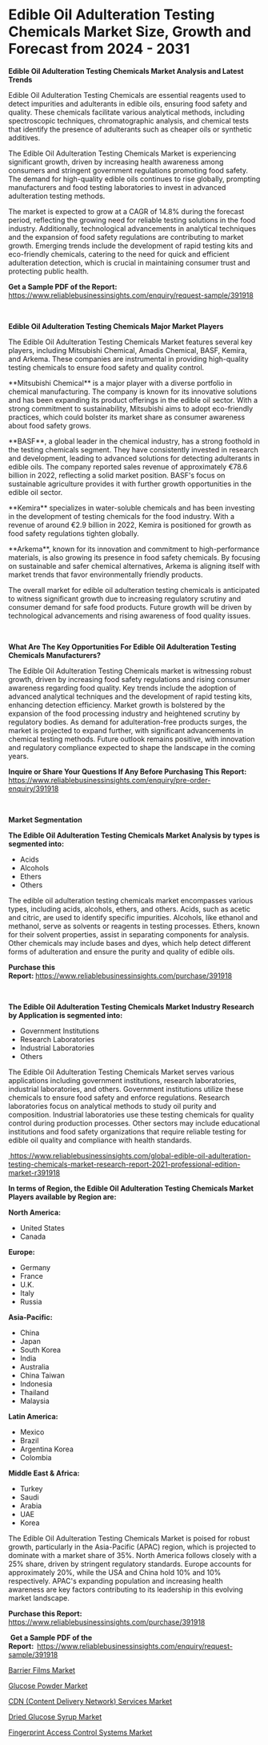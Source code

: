 <p><h1>Edible Oil Adulteration Testing Chemicals Market Size, Growth and Forecast from 2024 - 2031</h1></p><p><strong>Edible Oil Adulteration Testing Chemicals Market Analysis and Latest Trends</strong></p>
<p><p>Edible Oil Adulteration Testing Chemicals are essential reagents used to detect impurities and adulterants in edible oils, ensuring food safety and quality. These chemicals facilitate various analytical methods, including spectroscopic techniques, chromatographic analysis, and chemical tests that identify the presence of adulterants such as cheaper oils or synthetic additives.</p><p>The Edible Oil Adulteration Testing Chemicals Market is experiencing significant growth, driven by increasing health awareness among consumers and stringent government regulations promoting food safety. The demand for high-quality edible oils continues to rise globally, prompting manufacturers and food testing laboratories to invest in advanced adulteration testing methods.</p><p>The market is expected to grow at a CAGR of 14.8% during the forecast period, reflecting the growing need for reliable testing solutions in the food industry. Additionally, technological advancements in analytical techniques and the expansion of food safety regulations are contributing to market growth. Emerging trends include the development of rapid testing kits and eco-friendly chemicals, catering to the need for quick and efficient adulteration detection, which is crucial in maintaining consumer trust and protecting public health.</p></p>
<p><strong>Get a Sample PDF of the Report:&nbsp;</strong> <a href="https://www.reliablebusinessinsights.com/enquiry/request-sample/391918?utm_campaign=1109&utm_medium=2&utm_source=Github&utm_content=ia&utm_term=26102024&utm_id=edible-oil-adulteration-testing-chemicals">https://www.reliablebusinessinsights.com/enquiry/request-sample/391918</a></p>
<p>&nbsp;</p>
<p><strong>Edible Oil Adulteration Testing Chemicals Major Market Players</strong></p>
<p><p>The Edible Oil Adulteration Testing Chemicals Market features several key players, including Mitsubishi Chemical, Amadis Chemical, BASF, Kemira, and Arkema. These companies are instrumental in providing high-quality testing chemicals to ensure food safety and quality control.</p><p>**Mitsubishi Chemical** is a major player with a diverse portfolio in chemical manufacturing. The company is known for its innovative solutions and has been expanding its product offerings in the edible oil sector. With a strong commitment to sustainability, Mitsubishi aims to adopt eco-friendly practices, which could bolster its market share as consumer awareness about food safety grows.</p><p>**BASF**, a global leader in the chemical industry, has a strong foothold in the testing chemicals segment. They have consistently invested in research and development, leading to advanced solutions for detecting adulterants in edible oils. The company reported sales revenue of approximately €78.6 billion in 2022, reflecting a solid market position. BASF's focus on sustainable agriculture provides it with further growth opportunities in the edible oil sector.</p><p>**Kemira** specializes in water-soluble chemicals and has been investing in the development of testing chemicals for the food industry. With a revenue of around €2.9 billion in 2022, Kemira is positioned for growth as food safety regulations tighten globally.</p><p>**Arkema**, known for its innovation and commitment to high-performance materials, is also growing its presence in food safety chemicals. By focusing on sustainable and safer chemical alternatives, Arkema is aligning itself with market trends that favor environmentally friendly products.</p><p>The overall market for edible oil adulteration testing chemicals is anticipated to witness significant growth due to increasing regulatory scrutiny and consumer demand for safe food products. Future growth will be driven by technological advancements and rising awareness of food quality issues.</p></p>
<p>&nbsp;</p>
<p><strong>What Are The Key Opportunities For Edible Oil Adulteration Testing Chemicals Manufacturers?</strong></p>
<p><p>The Edible Oil Adulteration Testing Chemicals market is witnessing robust growth, driven by increasing food safety regulations and rising consumer awareness regarding food quality. Key trends include the adoption of advanced analytical techniques and the development of rapid testing kits, enhancing detection efficiency. Market growth is bolstered by the expansion of the food processing industry and heightened scrutiny by regulatory bodies. As demand for adulteration-free products surges, the market is projected to expand further, with significant advancements in chemical testing methods. Future outlook remains positive, with innovation and regulatory compliance expected to shape the landscape in the coming years.</p></p>
<p><strong>Inquire or Share Your Questions If Any Before Purchasing This Report:</strong> <a href="https://www.reliablebusinessinsights.com/enquiry/pre-order-enquiry/391918?utm_campaign=1109&utm_medium=2&utm_source=Github&utm_content=ia&utm_term=26102024&utm_id=edible-oil-adulteration-testing-chemicals">https://www.reliablebusinessinsights.com/enquiry/pre-order-enquiry/391918</a></p>
<p>&nbsp;</p>
<p><strong>Market Segmentation</strong></p>
<p><strong>The Edible Oil Adulteration Testing Chemicals Market Analysis by types is segmented into:</strong></p>
<p><ul><li>Acids</li><li>Alcohols</li><li>Ethers</li><li>Others</li></ul></p>
<p><p>The edible oil adulteration testing chemicals market encompasses various types, including acids, alcohols, ethers, and others. Acids, such as acetic and citric, are used to identify specific impurities. Alcohols, like ethanol and methanol, serve as solvents or reagents in testing processes. Ethers, known for their solvent properties, assist in separating components for analysis. Other chemicals may include bases and dyes, which help detect different forms of adulteration and ensure the purity and quality of edible oils.</p></p>
<p><strong>Purchase this Report:&nbsp;</strong><a href="https://www.reliablebusinessinsights.com/purchase/391918?utm_campaign=1109&utm_medium=2&utm_source=Github&utm_content=ia&utm_term=26102024&utm_id=edible-oil-adulteration-testing-chemicals">https://www.reliablebusinessinsights.com/purchase/391918</a></p>
<p>&nbsp;</p>
<p><strong>The Edible Oil Adulteration Testing Chemicals Market Industry Research by Application is segmented into:</strong></p>
<p><ul><li>Government Institutions</li><li>Research Laboratories</li><li>Industrial Laboratories</li><li>Others</li></ul></p>
<p><p>The Edible Oil Adulteration Testing Chemicals Market serves various applications including government institutions, research laboratories, industrial laboratories, and others. Government institutions utilize these chemicals to ensure food safety and enforce regulations. Research laboratories focus on analytical methods to study oil purity and composition. Industrial laboratories use these testing chemicals for quality control during production processes. Other sectors may include educational institutions and food safety organizations that require reliable testing for edible oil quality and compliance with health standards.</p></p>
<p><a href="https://www.reliablebusinessinsights.com/global-edible-oil-adulteration-testing-chemicals-market-research-report-2021-professional-edition-market-r391918?utm_campaign=1109&utm_medium=2&utm_source=Github&utm_content=ia&utm_term=26102024&utm_id=edible-oil-adulteration-testing-chemicals">&nbsp;https://www.reliablebusinessinsights.com/global-edible-oil-adulteration-testing-chemicals-market-research-report-2021-professional-edition-market-r391918</a></p>
<p><strong>In terms of Region, the Edible Oil Adulteration Testing Chemicals Market Players available by Region are:</strong></p>
<p>
    <p> <strong> North America: </strong>
        <ul>
            <li>United States</li>
            <li>Canada</li>
        </ul>
        </p> 
    <p> <strong> Europe: </strong>
        <ul>
            <li>Germany</li>
            <li>France</li>
            <li>U.K.</li>
            <li>Italy</li>
            <li>Russia</li>
        </ul>
        </p> 
    <p> <strong> Asia-Pacific: </strong>
        <ul>
            <li>China</li>
            <li>Japan</li>
            <li>South Korea</li>
            <li>India</li>
            <li>Australia</li>
            <li>China Taiwan</li>
            <li>Indonesia</li>
            <li>Thailand</li>
            <li>Malaysia</li>
        </ul>
        </p> 
    <p> <strong> Latin America: </strong>
        <ul>
            <li>Mexico</li>
            <li>Brazil</li>
            <li>Argentina Korea</li>
            <li>Colombia</li>
        </ul>
        </p> 
    <p> <strong> Middle East & Africa: </strong>
        <ul>
            <li>Turkey</li>
            <li>Saudi</li>
            <li>Arabia</li>
            <li>UAE</li>
            <li>Korea</li>
        </ul>
    </p>
    </p>
<p><p>The Edible Oil Adulteration Testing Chemicals Market is poised for robust growth, particularly in the Asia-Pacific (APAC) region, which is projected to dominate with a market share of 35%. North America follows closely with a 25% share, driven by stringent regulatory standards. Europe accounts for approximately 20%, while the USA and China hold 10% and 10% respectively. APAC's expanding population and increasing health awareness are key factors contributing to its leadership in this evolving market landscape.</p></p>
<p><strong>Purchase this Report: </strong><a href="https://www.reliablebusinessinsights.com/purchase/391918?utm_campaign=1109&utm_medium=2&utm_source=Github&utm_content=ia&utm_term=26102024&utm_id=edible-oil-adulteration-testing-chemicals">https://www.reliablebusinessinsights.com/purchase/391918</a></p>
<p>&nbsp;<strong>Get a Sample PDF of the Report:&nbsp;&nbsp;</strong><a href="https://www.reliablebusinessinsights.com/enquiry/request-sample/391918?utm_campaign=1109&utm_medium=2&utm_source=Github&utm_content=ia&utm_term=26102024&utm_id=edible-oil-adulteration-testing-chemicals">https://www.reliablebusinessinsights.com/enquiry/request-sample/391918</a></p>
<p><strong></strong></p>
<p><p><a href="https://issuu.com/reportprime-2/docs/barrier-films-market-size-2030.pptx_6da737ce3c4d48?utm_campaign=1109&utm_medium=2&utm_source=Github&utm_content=ia&utm_term=26102024&utm_id=edible-oil-adulteration-testing-chemicals">Barrier Films Market</a></p><p><a href="https://github.com/stumpefzclearez/Market-Research-Report-List-1/blob/main/glucose-powder-market.md?utm_campaign=1109&utm_medium=2&utm_source=Github&utm_content=ia&utm_term=26102024&utm_id=edible-oil-adulteration-testing-chemicals">Glucose Powder Market</a></p><p><a href="https://www.linkedin.com/pulse/opportunities-challenges-cdn-content-delivery-network-hk6ie?utm_campaign=1109&utm_medium=2&utm_source=Github&utm_content=ia&utm_term=26102024&utm_id=edible-oil-adulteration-testing-chemicals">CDN (Content Delivery Network) Services Market</a></p><p><a href="https://github.com/seraphinaqist/Market-Research-Report-List-1/blob/main/dried-glucose-syrup-market.md?utm_campaign=1109&utm_medium=2&utm_source=Github&utm_content=ia&utm_term=26102024&utm_id=edible-oil-adulteration-testing-chemicals">Dried Glucose Syrup Market</a></p><p><a href="https://issuu.com/reportprime-2/docs/fingerprint-access-control-systems-_028786b6bee3b2?utm_campaign=1109&utm_medium=2&utm_source=Github&utm_content=ia&utm_term=26102024&utm_id=edible-oil-adulteration-testing-chemicals">Fingerprint Access Control Systems Market</a></p></p>